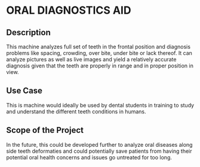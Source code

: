 # ORAL DIAGNOSTICS AID
## Description 
This machine analyzes full set of teeth in the frontal position and diagnosis problems like spacing, crowding, over bite, under bite or lack thereof. It can analyze pictures as well as live images and yield a relatively accurate diagnosis given that the teeth are properly in range and in proper position in view. 
## Use Case
This is machine would ideally be used by dental students in training to study and understand the different teeth conditions in humans. 
## Scope of the Project
In the future, this could be developed further to analyze oral diseases along side teeth deformaties and could potentially save patients from having their potential oral health concerns and issues go untreated for too long. 
